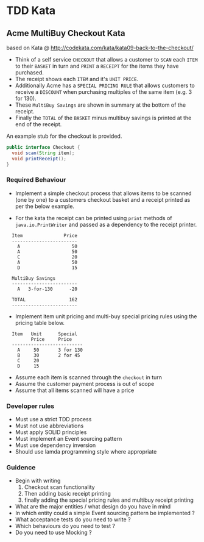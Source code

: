 # TDD Kata

## Acme MultiBuy Checkout Kata
based on Kata @ http://codekata.com/kata/kata09-back-to-the-checkout/

- Think of a self service `CHECKOUT` that allows a customer to `SCAN` each `ITEM` to their `BASKET` in turn and `PRINT` a `RECEIPT` for the items they have purchased.  
- The receipt shows each `ITEM` and it's `UNIT PRICE`.  
- Additionally Acme has a `SPECIAL PRICING RULE` that allows customers to receive a `DISCOUNT` when purchasing multiples of the same item (e.g. 3 for 130). 
- These `MultiBuy Savings` are shown in summary at the bottom of the receipt. 
- Finally the `TOTAL` of the `BASKET` minus multibuy savings is printed at the end of the receipt.

An example stub for the checkout is provided.

```java
public interface Checkout {
  void scan(String item);
  void printReceipt();
}
```
### Required Behaviour

- Implement a simple checkout process that allows items to be scanned (one by one) to a customers checkout basket and a receipt printed as per the below example.  

- For the kata the receipt can be printed using ``print`` methods of ``java.io.PrintWriter`` and passed as a dependency to the receipt printer.

```   
  Item               Price
  ------------------------
    A                   50
    A                   50
    C                   20
    A                   50
    D                   15
    
  MultiBuy Savings
  ------------------------
    A   3-for-130      -20
  
  TOTAL                162
  ------------------------         
```

- Implement item unit pricing and multi-buy special pricing rules using the pricing table below.

```
  Item   Unit      Special
         Price     Price
  --------------------------
    A     50       3 for 130
    B     30       2 for 45
    C     20
    D     15
```

- Assume each item is scanned through the `checkout` in turn
- Assume the customer payment process is out of scope
- Assume that all items scanned will have a price

### Developer rules
- Must use a strict TDD process
- Must not use abbreviations
- Must apply SOLID principles
- Must implement an Event sourcing pattern
- Must use dependency inversion
- Should use lamda programming style where appropriate

### Guidence
- Begin with writing
  1) Checkout scan functionality 
  2) Then adding basic receipt printing 
  3) finally adding the special pricing rules and multibuy receipt printing
- What are the major entities / what design do you have in mind
- In which entity could a simple Event sourcing pattern be implemented ?
- What acceptance tests do you need to write ?
- Which behaviours do you need to test ?
- Do you need to use Mocking ?
